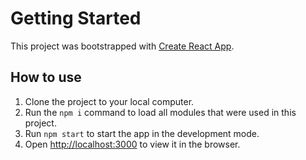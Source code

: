 # Getting Started

This project was bootstrapped with [Create React App](https://github.com/facebook/create-react-app).

## How to use

1) Clone the project to your local computer.
2) Run the `npm i` command to load all modules that were used in this project.
3) Run `npm start` to start the app in the development mode.
4) Open [http://localhost:3000](http://localhost:3000) to view it in the browser.



